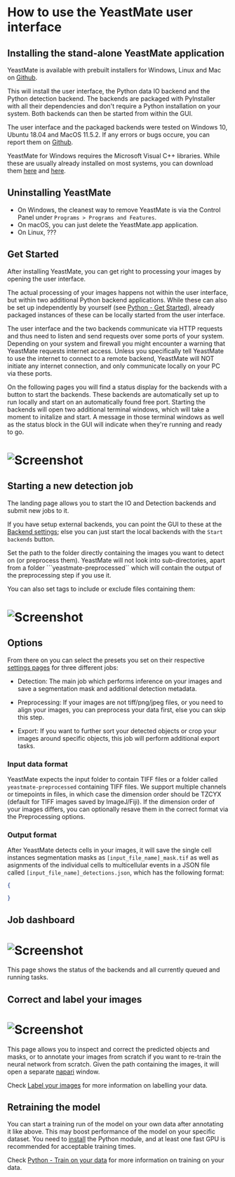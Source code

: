 # How to use the YeastMate user interface

## Installing the stand-alone YeastMate application

YeastMate is available with prebuilt installers for Windows, Linux and Mac on [Github](https://github.com/hoerlteam/YeastMate/releases). 

This will install the user interface, the Python data IO backend and the Python detection backend. The backends are packaged with PyInstaller with all their dependencies and don't require a Python installation on your system. Both backends can then be started from within the GUI.

The user interface and the packaged backends were tested on Windows 10, Ubuntu 18.04 and MacOS 11.5.2. If any errors or bugs occure, you can report them on [Github](https://github.com/hoerlteam/YeastMate/issues). 

YeastMate for Windows requires the Microsoft Visual C++ libraries. While these are usually already installed on most systems, you can download them [here](https://www.microsoft.com/en-US/download/details.aspx?id=26368) and [here](https://aka.ms/vs/16/release/vc_redist.x64.exe).

## Uninstalling YeastMate

* On Windows, the cleanest way to remove YeastMate is via the Control Panel under ```Programs > Programs and Features```.
* On macOS, you can just delete the YeastMate.app application.
* On Linux, ???

## Get Started

After installing YeastMate, you can get right to processing your images by opening the user interface.

The actual processing of your images happens not within the user interface, but within two additional Python backend applications. While these can also be set up independently by yourself (see [Python - Get Started](./python.md)), already packaged instances of these can be locally started from the user interface. 

The user interface and the two backends communicate via HTTP requests and thus need to listen and send requests over some ports of your system. Depending on your system and firewall you might encounter a warning that YeastMate requests internet access. Unless you specifically tell YeastMate to use the internet to connect to a remote backend, YeastMate will NOT initiate any internet connection, and only communicate locally on your PC via these ports.

On the following pages you will find a status display for the backends with a button to start the backends. These backends are automatically set up to run locally and start on an automatically found free port. Starting the backends will open two additional terminal windows, which will take a moment to initalize and start. A message in those terminal windows as well as the status block in the GUI will indicate when they're running and ready to go.

# ![Screenshot](imgs/terminals.png)

## Starting a new detection job

The landing page allows you to start the IO and Detection backends and submit new jobs to it.

If you have setup external backends, you can point the GUI to these at the [Backend settings](./settings.md); else you can just start the local backends with the ```Start backends``` button. 

Set the path to the folder directly containing the images you want to detect on (or preprocess them). YeastMate will not look into sub-directories, apart from a folder ```yeastmate-preprocessed`` which will contain the output of the preprocessing step if you use it.

You can also set tags to include or exclude files containing them:

# ![Screenshot](imgs/newjob.png)

## Options

From there on you can select the presets you set on their respective [settings pages](./settings.md) for three different jobs: 

* Detection: The main job which performs inference on your images and save a segmentation mask and additional detection metadata.

* Preprocessing: If your images are not tiff/png/jpeg files, or you need to align your images, you can preprocess your data first, else you can skip this step.

* Export: If you want to further sort your detected objects or crop your images around specific objects, this job will perform additional export tasks.

### Input data format

YeastMate expects the input folder to contain TIFF files or a folder called ```yeastmate-preprocessed``` containing TIFF files. We support multiple channels or timepoints in files, in which case the dimension order should be TZCYX (default for TIFF images saved by ImageJ/Fiji). If the dimension order of your images differs, you can optionally resave them in the correct format via the Preprocessing options.

### Output format

After YeastMate detects cells in your images, it will save the single cell instances segmentation masks as ```[input_file_name]_mask.tif``` as well as asignments of the individual cells to multicellular events in a JSON file called ```[input_file_name]_detections.json```, which has the following format:

```json
{

}
```

## Job dashboard

# ![Screenshot](imgs/dashboard.png)

This page shows the status of the backends and all currently queued and running tasks.

## Correct and label your images

# ![Screenshot](imgs/annotate.png)

This page allows you to inspect and correct the predicted objects and masks, or to annotate your images from scratch if you want to re-train the neural network from scratch. Given the path containing the images, it will open a separate [napari](https://napari.org) window.

Check [Label your images](./label.md) for more information on labelling your data.

## Retraining the model

You can start a training run of the model on your own data after annotating it like above. This may boost performance of the model on your specific dataset. You need to [install](./python.md) the Python module, and at least one fast GPU is recommended for acceptable training times.

Check [Python - Train on your data](./train.md) for more information on training on your data.
